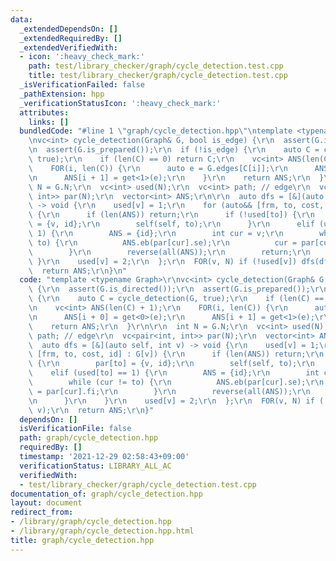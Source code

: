 ```yaml
---
data:
  _extendedDependsOn: []
  _extendedRequiredBy: []
  _extendedVerifiedWith:
  - icon: ':heavy_check_mark:'
    path: test/library_checker/graph/cycle_detection.test.cpp
    title: test/library_checker/graph/cycle_detection.test.cpp
  _isVerificationFailed: false
  _pathExtension: hpp
  _verificationStatusIcon: ':heavy_check_mark:'
  attributes:
    links: []
  bundledCode: "#line 1 \"graph/cycle_detection.hpp\"\ntemplate <typename Graph>\r\
    \nvc<int> cycle_detection(Graph& G, bool is_edge) {\r\n  assert(G.is_directed());\r\
    \n  assert(G.is_prepared());\r\n  if (!is_edge) {\r\n    auto C = cycle_detection(G,\
    \ true);\r\n    if (len(C) == 0) return C;\r\n    vc<int> ANS(len(C) + 1);\r\n\
    \    FOR(i, len(C)) {\r\n      auto e = G.edges[C[i]];\r\n      ANS[i + 0] = get<0>(e);\r\
    \n      ANS[i + 1] = get<1>(e);\r\n    }\r\n    return ANS;\r\n  }\r\n\r\n  int\
    \ N = G.N;\r\n  vc<int> used(N);\r\n  vc<int> path; // edge\r\n  vc<pair<int,\
    \ int>> par(N);\r\n  vector<int> ANS;\r\n\r\n  auto dfs = [&](auto self, int v)\
    \ -> void {\r\n    used[v] = 1;\r\n    for (auto&& [frm, to, cost, id] : G[v])\
    \ {\r\n      if (len(ANS)) return;\r\n      if (!used[to]) {\r\n        par[to]\
    \ = {v, id};\r\n        self(self, to);\r\n      }\r\n      elif (used[to] ==\
    \ 1) {\r\n        ANS = {id};\r\n        int cur = v;\r\n        while (cur !=\
    \ to) {\r\n          ANS.eb(par[cur].se);\r\n          cur = par[cur].fi;\r\n\
    \        }\r\n        reverse(all(ANS));\r\n        return;\r\n      }\r\n   \
    \ }\r\n    used[v] = 2;\r\n  };\r\n  FOR(v, N) if (!used[v]) dfs(dfs, v);\r\n\
    \  return ANS;\r\n}\n"
  code: "template <typename Graph>\r\nvc<int> cycle_detection(Graph& G, bool is_edge)\
    \ {\r\n  assert(G.is_directed());\r\n  assert(G.is_prepared());\r\n  if (!is_edge)\
    \ {\r\n    auto C = cycle_detection(G, true);\r\n    if (len(C) == 0) return C;\r\
    \n    vc<int> ANS(len(C) + 1);\r\n    FOR(i, len(C)) {\r\n      auto e = G.edges[C[i]];\r\
    \n      ANS[i + 0] = get<0>(e);\r\n      ANS[i + 1] = get<1>(e);\r\n    }\r\n\
    \    return ANS;\r\n  }\r\n\r\n  int N = G.N;\r\n  vc<int> used(N);\r\n  vc<int>\
    \ path; // edge\r\n  vc<pair<int, int>> par(N);\r\n  vector<int> ANS;\r\n\r\n\
    \  auto dfs = [&](auto self, int v) -> void {\r\n    used[v] = 1;\r\n    for (auto&&\
    \ [frm, to, cost, id] : G[v]) {\r\n      if (len(ANS)) return;\r\n      if (!used[to])\
    \ {\r\n        par[to] = {v, id};\r\n        self(self, to);\r\n      }\r\n  \
    \    elif (used[to] == 1) {\r\n        ANS = {id};\r\n        int cur = v;\r\n\
    \        while (cur != to) {\r\n          ANS.eb(par[cur].se);\r\n          cur\
    \ = par[cur].fi;\r\n        }\r\n        reverse(all(ANS));\r\n        return;\r\
    \n      }\r\n    }\r\n    used[v] = 2;\r\n  };\r\n  FOR(v, N) if (!used[v]) dfs(dfs,\
    \ v);\r\n  return ANS;\r\n}"
  dependsOn: []
  isVerificationFile: false
  path: graph/cycle_detection.hpp
  requiredBy: []
  timestamp: '2021-12-29 02:58:43+09:00'
  verificationStatus: LIBRARY_ALL_AC
  verifiedWith:
  - test/library_checker/graph/cycle_detection.test.cpp
documentation_of: graph/cycle_detection.hpp
layout: document
redirect_from:
- /library/graph/cycle_detection.hpp
- /library/graph/cycle_detection.hpp.html
title: graph/cycle_detection.hpp
---
```

